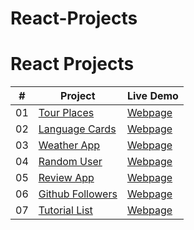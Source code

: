 # React-Projects

# React Projects


|  #  | Project                                                                                 | Live Demo                                                           |
| :-: | --------------------------------------------------------------------------------------- | ------------------------------------------------------------------- |
| 01  | [Tour Places](https://github.com/Yasin-Yilmazz/tour-places)                             | [Webpage](https://tour-places-3326.netlify.app/)                    |
| 02  | [Language Cards](https://github.com/Yasin-Yilmazz/language-cards-with-react)            | [Webpage](https://language-cards-3326.netlify.app/)                 |
| 03  | [Weather App](https://github.com/Yasin-Yilmazz/react-weather-app)                       | [Webpage](https://weather-app-react-3326.netlify.app)               |
| 04  | [Random User](https://github.com/Yasin-Yilmazz/random-user-react-app)                   | [Webpage](https://random-user-react-3326.netlify.app/)              |
| 05  | [Review App](https://github.com/Yasin-Yilmazz/review-app-react)                         | [Webpage](https://review-app-react-3326.netlify.app/)               |
| 06  | [Github Followers](https://github.com/Yasin-Yilmazz/Github-Followers)                   | [Webpage](https://github-followers-3326.netlify.app/)               |
| 07  | [Tutorial List](https://github.com/Yasin-Yilmazz/my-tutorial-list)                      | [Webpage](https://tutorial-list-3326.netlify.app)                   |
